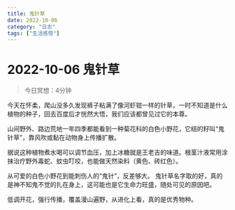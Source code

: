 ```yaml
---
title: 鬼针草
date: 2022-10-06
category: "日志"
tags: ["生活感悟"]
---
```

# 2022-10-06 鬼针草
> 今日冥想：4分钟

今天在怀柔，爬山没多久发现裤子粘满了像河虾钳一样的针草，一时不知道是什么植物的种子，回去百度后才恍然大悟，我们应该都曾见过它的本尊。

山间野外、路边荒地一年四季都能看到一种菊花科的白色小野花，它结的籽叫“鬼针草”，靠风吹或黏在动物身上传播扩散。

据说这种植物煮水喝可以调节血压，加上冰糖就是王老吉的味道。根茎汁液常用涂抹治疗野外毒蛇、蚊虫叮咬，也能做天然染料（黄色、砖红色）。

从可爱的白色小野花到能刺伤人的“鬼针”，反差够大。
鬼针草名字取的好，真的是神不知鬼不觉的扎在身上，这可能也是它生命力旺盛，随处可见的原因吧。

低调开花，强行传播，覆盖漫山遍野，从进化上看，真的是优秀物种。

